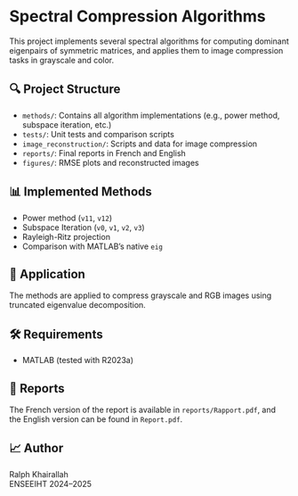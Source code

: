 # Spectral Compression Algorithms

This project implements several spectral algorithms for computing dominant eigenpairs of symmetric matrices, and applies them to image compression tasks in grayscale and color.

## 🔍 Project Structure

- `methods/`: Contains all algorithm implementations (e.g., power method, subspace iteration, etc.)
- `tests/`: Unit tests and comparison scripts
- `image_reconstruction/`: Scripts and data for image compression
- `reports/`: Final reports in French and English
- `figures/`: RMSE plots and reconstructed images

## 📊 Implemented Methods

- Power method (`v11`, `v12`)
- Subspace Iteration (`v0`, `v1`, `v2`, `v3`)
- Rayleigh-Ritz projection
- Comparison with MATLAB’s native `eig`

## 📸 Application

The methods are applied to compress grayscale and RGB images using truncated eigenvalue decomposition.

## 🛠️ Requirements

- MATLAB (tested with R2023a)

## 📄 Reports

The French version of the report is available in `reports/Rapport.pdf`, and the English version can be found in `Report.pdf`.

## 📈 Author

Ralph Khairallah  
ENSEEIHT 2024–2025

